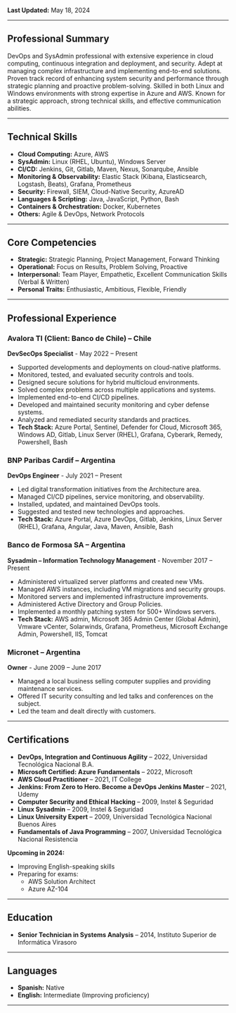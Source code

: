 **Last Updated:** May 18, 2024

---

## Professional Summary

DevOps and SysAdmin professional with extensive experience in cloud computing, continuous integration and deployment, and security. Adept at managing complex infrastructure and implementing end-to-end solutions. Proven track record of enhancing system security and performance through strategic planning and proactive problem-solving. Skilled in both Linux and Windows environments with strong expertise in Azure and AWS. Known for a strategic approach, strong technical skills, and effective communication abilities.

---

## Technical Skills

- **Cloud Computing:** Azure, AWS
- **SysAdmin:** Linux (RHEL, Ubuntu), Windows Server
- **CI/CD:** Jenkins, Git, Gitlab, Maven, Nexus, Sonarqube, Ansible
- **Monitoring & Observability:** Elastic Stack (Kibana, Elasticsearch, Logstash, Beats), Grafana, Prometheus
- **Security:** Firewall, SIEM, Cloud-Native Security, AzureAD
- **Languages & Scripting:** Java, JavaScript, Python, Bash
- **Containers & Orchestration:** Docker, Kubernetes
- **Others:** Agile & DevOps, Network Protocols

---

## Core Competencies

- **Strategic:** Strategic Planning, Project Management, Forward Thinking
- **Operational:** Focus on Results, Problem Solving, Proactive
- **Interpersonal:** Team Player, Empathetic, Excellent Communication Skills (Verbal & Written)
- **Personal Traits:** Enthusiastic, Ambitious, Flexible, Friendly

---

## Professional Experience

### Avalora TI (Client: Banco de Chile) – Chile
**DevSecOps Specialist** - May 2022 – Present
- Supported developments and deployments on cloud-native platforms.
- Monitored, tested, and evaluated security controls and tools.
- Designed secure solutions for hybrid multicloud environments.
- Solved complex problems across multiple applications and systems.
- Implemented end-to-end CI/CD pipelines.
- Developed and maintained security monitoring and cyber defense systems.
- Analyzed and remediated security standards and practices.
- **Tech Stack:** Azure Portal, Sentinel, Defender for Cloud, Microsoft 365, Windows AD, Gitlab, Linux Server (RHEL), Grafana, Cyberark, Remedy, Powershell, Bash

### BNP Paribas Cardif – Argentina
**DevOps Engineer** - July 2021 – Present
- Led digital transformation initiatives from the Architecture area.
- Managed CI/CD pipelines, service monitoring, and observability.
- Installed, updated, and maintained DevOps tools.
- Suggested and tested new technologies and approaches.
- **Tech Stack:** Azure Portal, Azure DevOps, Gitlab, Jenkins, Linux Server (RHEL), Grafana, Angular, Java, Maven, Ansible, Bash

### Banco de Formosa SA – Argentina
**Sysadmin – Information Technology Management** - November 2017 – Present
- Administered virtualized server platforms and created new VMs.
- Managed AWS instances, including VM migrations and security groups.
- Monitored servers and implemented infrastructure improvements.
- Administered Active Directory and Group Policies.
- Implemented a monthly patching system for 500+ Windows servers.
- **Tech Stack:** AWS admin, Microsoft 365 Admin Center (Global Admin), Vmware vCenter, Solarwinds, Grafana, Prometheus, Microsoft Exchange Admin, Powershell, IIS, Tomcat

### Micronet – Argentina
**Owner** - June 2009 – June 2017
- Managed a local business selling computer supplies and providing maintenance services.
- Offered IT security consulting and led talks and conferences on the subject.
- Led the team and dealt directly with customers.

---

## Certifications

- **DevOps, Integration and Continuous Agility** – 2022, Universidad Tecnológica Nacional B.A.
- **Microsoft Certified: Azure Fundamentals** – 2022, Microsoft
- **AWS Cloud Practitioner** – 2021, IT College
- **Jenkins: From Zero to Hero. Become a DevOps Jenkins Master** – 2021, Udemy
- **Computer Security and Ethical Hacking** – 2009, Instel & Seguridad
- **Linux Sysadmin** – 2009, Instel & Seguridad
- **Linux University Expert** – 2009, Universidad Tecnológica Nacional Buenos Aires
- **Fundamentals of Java Programming** – 2007, Universidad Tecnológica Nacional Resistencia

**Upcoming in 2024:**
- Improving English-speaking skills
- Preparing for exams:
  - AWS Solution Architect
  - Azure AZ-104

---

## Education

- **Senior Technician in Systems Analysis** – 2014, Instituto Superior de Informática Virasoro

---

## Languages

- **Spanish:** Native
- **English:** Intermediate (Improving proficiency)

---
